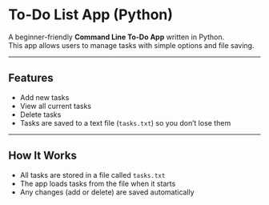 #  To-Do List App (Python)

A beginner-friendly **Command Line To-Do App** written in Python.  
This app allows users to manage tasks with simple options and file saving.

---

##  Features

- Add new tasks
- View all current tasks
- Delete tasks
- Tasks are saved to a text file (`tasks.txt`) so you don’t lose them

---

##  How It Works

- All tasks are stored in a file called `tasks.txt`
- The app loads tasks from the file when it starts
- Any changes (add or delete) are saved automatically


